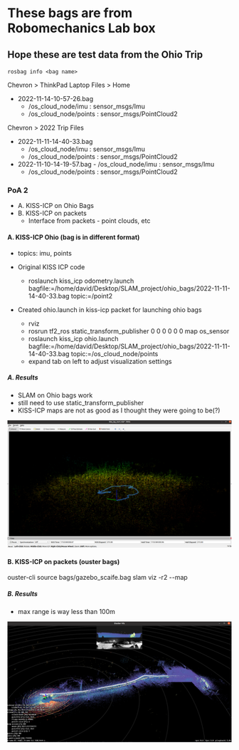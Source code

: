 # These bags are from Robomechanics Lab box
## Hope these are test data from the Ohio Trip

```
rosbag info <bag name>
```

Chevron > ThinkPad Laptop Files > Home
- 2022-11-14-10-57-26.bag
    - /os_cloud_node/imu : sensor_msgs/Imu
    - /os_cloud_node/points : sensor_msgs/PointCloud2

Chevron > 2022 Trip Files
- 2022-11-11-14-40-33.bag
    - /os_cloud_node/imu : sensor_msgs/Imu
    - /os_cloud_node/points : sensor_msgs/PointCloud2
- 2022-11-10-14-19-57.bag
        - /os_cloud_node/imu : sensor_msgs/Imu
    - /os_cloud_node/points : sensor_msgs/PointCloud2

<!-- NOV 23 | SLAM on Ohio Bags, ouster-ros bags saved in point clouds, scans, IMU-->
### PoA 2
- A. KISS-ICP on Ohio Bags
- B. KISS-ICP on packets
    - Interface from packets - point clouds, etc

#### A. KISS-ICP Ohio (bag is in different format)
- topics: imu, points
- Original KISS ICP code
    - roslaunch kiss_icp odometry.launch bagfile:=/home/david/Desktop/SLAM_project/ohio_bags/2022-11-11-14-40-33.bag topic:=/point2

- Created ohio.launch in kiss-icp packet for launching ohio bags
    - rviz
    - rosrun tf2_ros static_transform_publisher 0 0 0 0 0 0 map os_sensor
    - roslaunch kiss_icp ohio.launch bagfile:=/home/david/Desktop/SLAM_project/ohio_bags/2022-11-11-14-40-33.bag topic:=/os_cloud_node/points
    - expand tab on left to adjust visualization settings

##### A. Results
- SLAM on Ohio bags work
- still need to use static_transform_publisher
- KISS-ICP maps are not as good as I thought they were going to be(?)

![ohio vegetation SLAM](../images/ohio_2.png)


#### B. KISS-ICP on packets (ouster bags)
ouster-cli source bags/gazebo_scaife.bag slam viz -r2 --map

##### B. Results
- max range is way less than 100m

![scaife to gazebo walk](../images/scaife_gazebo_2.png)